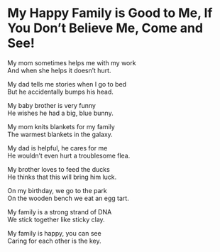 # My Happy Family is Good to Me, If You Don’t Believe Me, Come and See!

My mom sometimes helps me with my work\
And when she helps it doesn’t hurt. 

My dad tells me stories when I go to bed\
But he accidentally bumps his head. 

My baby brother is very funny\
He wishes he had a big, blue bunny. 

My mom knits blankets for my family\
The warmest blankets in the galaxy. 

My dad is helpful, he cares for me\
He wouldn’t even hurt a troublesome flea.

My brother loves to feed the ducks\
He thinks that this will bring him luck.

On my birthday, we go to the park\
On the wooden bench we eat an egg tart.

My family is a strong strand of DNA\
We stick together like sticky clay.

My family is happy, you can see\
Caring for each other is the key. 
